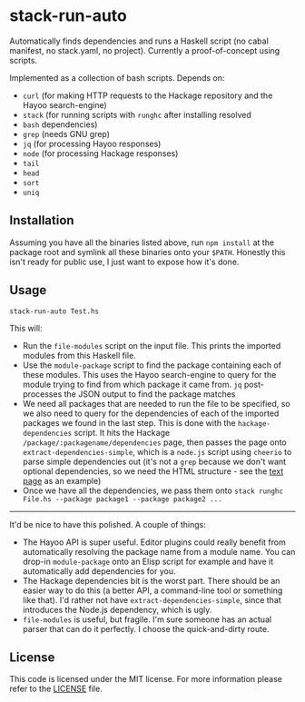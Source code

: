 stack-run-auto
==============
Automatically finds dependencies and runs a Haskell script (no cabal manifest,
no stack.yaml, no project). Currently a proof-of-concept using scripts.

Implemented as a collection of bash scripts. Depends on:
- `curl` (for making HTTP requests to the Hackage repository and the Hayoo
  search-engine)
- `stack` (for running scripts with `runghc` after installing resolved
- `bash`
  dependencies)
- `grep` (needs GNU grep)
- `jq` (for processing Hayoo responses)
- `node` (for processing Hackage responses)
- `tail`
- `head`
- `sort`
- `uniq`

## Installation
Assuming you have all the binaries listed above, run `npm install` at the
package root and symlink all these binaries onto your `$PATH`. Honestly this
isn't ready for public use, I just want to expose how it's done.

## Usage
```
stack-run-auto Test.hs
```

This will:
- Run the `file-modules` script on the input file. This prints the imported
  modules from this Haskell file.
- Use the `module-package` script to find the package containing each of these
  modules. This uses the Hayoo search-engine to query for the module trying to
  find from which package it came from. `jq` post-processes the JSON output to
  find the package matches
- We need all packages that are needed to run the file to be specified, so we
  also need to query for the dependencies of each of the imported packages we
  found in the last step. This is done with the `hackage-dependencies` script.
  It hits the Hackage `/package/:packagename/dependencies` page, then passes the
  page onto `extract-dependencies-simple`, which is a `node.js` script using
  `cheerio` to parse simple dependencies out (it's not a `grep` because we don't
  want optional dependencies, so we need the HTML structure - see the
  [text page](http://hackage.haskell.org/package/text/dependencies) as an
  example)
- Once we have all the dependencies, we pass them onto
  `stack runghc File.hs --package package1 --package package2 ...`

- - -

It'd be nice to have this polished. A couple of things:
- The Hayoo API is super useful. Editor plugins could really benefit from
  automatically resolving the package name from a module name. You can drop-in
  `module-package` onto an Elisp script for example and have it automatically
  add dependencies for you.
- The Hackage dependencies bit is the worst part. There should be an easier way
  to do this (a better API, a command-line tool or something like that). I'd
  rather not have `extract-dependencies-simple`, since that introduces the
  Node.js dependency, which is ugly.
- `file-modules` is useful, but fragile. I'm sure someone has an actual parser
  that can do it perfectly. I choose the quick-and-dirty route.

## License
This code is licensed under the MIT license. For more information please refer
to the [LICENSE](/LICENSE) file.
